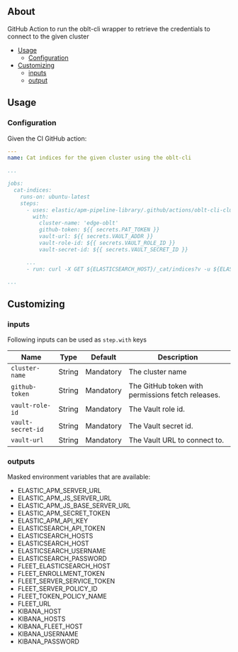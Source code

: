 ## About

GitHub Action to run the oblt-cli wrapper to retrieve the credentials to connect to the given cluster

* [Usage](#usage)
  * [Configuration](#configuration)
* [Customizing](#customizing)
  * [inputs](#inputs)
  * [output](#output)

## Usage

### Configuration

Given the CI GitHub action:

```yaml
---
name: Cat indices for the given cluster using the oblt-cli

...

jobs:
  cat-indices:
    runs-on: ubuntu-latest
    steps:
      - uses: elastic/apm-pipeline-library/.github/actions/oblt-cli-cluster-credentials@current
        with:
          cluster-name: 'edge-oblt'
          github-token: ${{ secrets.PAT_TOKEN }}
          vault-url: ${{ secrets.VAULT_ADDR }}
          vault-role-id: ${{ secrets.VAULT_ROLE_ID }}
          vault-secret-id: ${{ secrets.VAULT_SECRET_ID }}

      ...
      - run: curl -X GET ${ELASTICSEARCH_HOST}/_cat/indices?v -u ${ELASTICSEARCH_USERNAME}:${ELASTICSEARCH_PASSWORD}

...
```

## Customizing

### inputs

Following inputs can be used as `step.with` keys

| Name                        | Type    | Default                     | Description                                       |
|-----------------------------|---------|-----------------------------|-------------------------------------------------- |
| `cluster-name `             | String  | Mandatory                   | The cluster name                                  |
| `github-token`              | String  | Mandatory                   | The GitHub token with permissions fetch releases. |
| `vault-role-id`             | String  | Mandatory                   | The Vault role id.                                |
| `vault-secret-id`           | String  | Mandatory                   | The Vault secret id.                              |
| `vault-url`                 | String  | Mandatory                   | The Vault URL to connect to.                      |

### outputs

Masked environment variables that are available:

* ELASTIC_APM_SERVER_URL
* ELASTIC_APM_JS_SERVER_URL
* ELASTIC_APM_JS_BASE_SERVER_URL
* ELASTIC_APM_SECRET_TOKEN
* ELASTIC_APM_API_KEY
* ELASTICSEARCH_API_TOKEN
* ELASTICSEARCH_HOSTS
* ELASTICSEARCH_HOST
* ELASTICSEARCH_USERNAME
* ELASTICSEARCH_PASSWORD
* FLEET_ELASTICSEARCH_HOST
* FLEET_ENROLLMENT_TOKEN
* FLEET_SERVER_SERVICE_TOKEN
* FLEET_SERVER_POLICY_ID
* FLEET_TOKEN_POLICY_NAME
* FLEET_URL
* KIBANA_HOST
* KIBANA_HOSTS
* KIBANA_FLEET_HOST
* KIBANA_USERNAME
* KIBANA_PASSWORD
